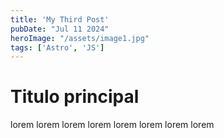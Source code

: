 ```yaml
---
title: 'My Third Post'
pubDate: "Jul 11 2024"
heroImage: "/assets/image1.jpg"
tags: ['Astro', 'JS']
---
```


# Titulo principal

lorem lorem lorem lorem lorem lorem lorem lorem